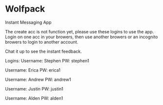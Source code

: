# Wolfpack

Instant Messaging App

The create acc is not function yet, please use these logins to use the app.
Login on one acc in your browers, then use another browers or an incognito browers to login to another account.

Chat it up to see the instant feedback.

Logins:
Username: Stephen
PW: stephen1

Username: Erica
PW: erica1

Username: Andrew
PW: andrew1

Username: Justin
PW: justin1

Username: Alden
PW: alden1
